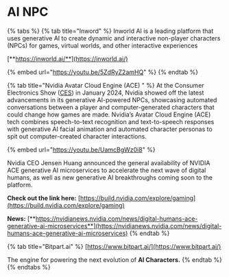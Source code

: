 # AI NPC



{% tabs %}
{% tab title="Inword" %}
Inworld AI is a leading platform that uses generative AI to create dynamic and interactive non-player characters (NPCs) for games, virtual worlds, and other interactive experiences

[**https://inworld.ai/**](https://inworld.ai/)

{% embed url="https://youtu.be/5ZdRyZ2amHQ" %}
{% endtab %}

{% tab title="Nvidia Avatar Cloud Engine (ACE) " %}
At the Consumer Electronics Show ([CES](https://www.theverge.com/23971966/ces-2024-news-announcements-products)) in January 2024, Nvidia showed off the latest advancements in its generative AI-powered NPCs, showcasing automated conversations between a player and computer-generated characters that could change how games are made. Nvidia’s Avatar Cloud Engine (ACE) tech combines speech-to-text recognition and text-to-speech responses with generative AI facial animation and automated character personas to spit out computer-created character interactions.

{% embed url="https://youtu.be/UamcBgWz0i8" %}

Nvidia CEO Jensen Huang announced the general availability of NVIDIA ACE generative AI microservices to accelerate the next wave of digital humans, as well as new generative AI breakthroughs coming soon to the platform.

**Check out the link here:** [https://build.nvidia.com/explore/gaming](https://build.nvidia.com/explore/gaming)

**News:** [**https://nvidianews.nvidia.com/news/digital-humans-ace-generative-ai-microservices**](https://nvidianews.nvidia.com/news/digital-humans-ace-generative-ai-microservices)
{% endtab %}

{% tab title="Bitpart.ai" %}
[https://www.bitpart.ai/](https://www.bitpart.ai/)

The engine for powering the next evolution of **AI Characters.**
{% endtab %}
{% endtabs %}





